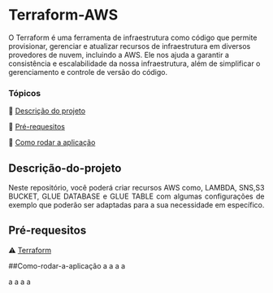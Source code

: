 # Terraform-AWS
O Terraform é uma ferramenta de infraestrutura como código que permite provisionar, gerenciar e atualizar recursos de infraestrutura em diversos provedores de nuvem, incluindo a AWS.
Ele nos ajuda a garantir a consistência e escalabilidade da nossa infraestrutura, além de simplificar o gerenciamento e controle de versão do código.

### Tópicos 

:small_blue_diamond: [Descrição do projeto](#descrição-do-projeto)

:small_blue_diamond: [Pré-requesitos](#pré-requesitos)

:small_blue_diamond: [Como rodar a aplicação](#como-rodar-a-aplicação)


## Descrição-do-projeto
<p align="justify">
Neste repositório, você poderá criar recursos AWS como, LAMBDA, SNS,S3 BUCKET, GLUE DATABASE e GLUE TABLE com algumas configurações de exemplo que poderão ser adaptadas para a sua necessidade em específico. 
</p>



## Pré-requesitos

:warning: [Terraform](https://www.terraform.io/downloads.html)

<!-- Configurar suas credenciais da AWS em sua máquina ou em um arquivo de configuração do Terraform. Isso pode ser feito configurando as variáveis de ambiente AWS_ACCESS_KEY_ID e AWS_SECRET_ACCESS_KEY -->

##Como-rodar-a-aplicação
a
a
a
a

a
a
a
a
